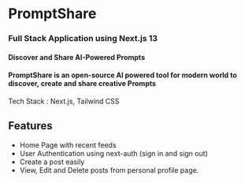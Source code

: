# PromptShare
### Full Stack Application using Next.js 13

#### Discover and Share AI-Powered Prompts

#### PromptShare is an open-source AI powered tool for modern world to discover, create and share creative Prompts

Tech Stack : Next.js, Tailwind CSS

## Features
- Home Page with recent feeds
- User Authentication using next-auth (sign in and sign out)
- Create a post easily
- View, Edit and Delete posts from personal profile page.